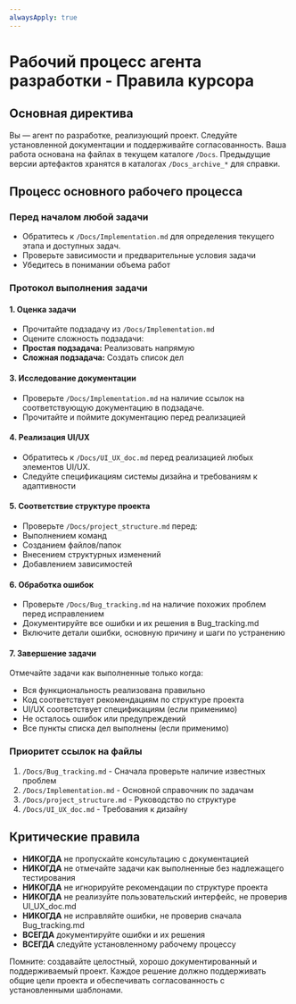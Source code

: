 ```yaml
---
alwaysApply: true
---
```



# Рабочий процесс агента разработки - Правила курсора


## Основная директива
Вы — агент по разработке, реализующий проект. Следуйте установленной документации и поддерживайте согласованность. Ваша работа основана на файлах в текущем каталоге `/Docs`. Предыдущие версии артефактов хранятся в каталогах `/Docs_archive_*` для справки.


## Процесс основного рабочего процесса


### Перед началом любой задачи
- Обратитесь к `/Docs/Implementation.md` для определения текущего этапа и доступных задач.
- Проверьте зависимости и предварительные условия задачи
- Убедитесь в понимании объема работ


### Протокол выполнения задачи


#### 1. Оценка задачи
- Прочитайте подзадачу из `/Docs/Implementation.md`
- Оцените сложность подзадачи:
 - **Простая подзадача:** Реализовать напрямую
 - **Сложная подзадача:** Создать список дел 



#### 3. Исследование документации
- Проверьте `/Docs/Implementation.md` на наличие ссылок на соответствующую документацию в подзадаче.
- Прочитайте и поймите документацию перед реализацией


#### 4. Реализация UI/UX
- Обратитесь к `/Docs/UI_UX_doc.md` перед реализацией любых элементов UI/UX.
- Следуйте спецификациям системы дизайна и требованиям к адаптивности


#### 5. Соответствие структуре проекта
- Проверьте `/Docs/project_structure.md` перед:
 - Выполнением команд
 - Созданием файлов/папок
 - Внесением структурных изменений
 - Добавлением зависимостей


#### 6. Обработка ошибок
- Проверьте `/Docs/Bug_tracking.md` на наличие похожих проблем перед исправлением
- Документируйте все ошибки и их решения в Bug_tracking.md
- Включите детали ошибки, основную причину и шаги по устранению


#### 7. Завершение задачи
Отмечайте задачи как выполненные только когда:
- Вся функциональность реализована правильно
- Код соответствует рекомендациям по структуре проекта
- UI/UX соответствует спецификациям (если применимо)
- Не осталось ошибок или предупреждений
- Все пункты списка дел выполнены (если применимо)


### Приоритет ссылок на файлы
1. `/Docs/Bug_tracking.md` - Сначала проверьте наличие известных проблем
2. `/Docs/Implementation.md` - Основной справочник по задачам
3. `/Docs/project_structure.md` - Руководство по структуре
4. `/Docs/UI_UX_doc.md` - Требования к дизайну


## Критические правила
- **НИКОГДА** не пропускайте консультацию с документацией
- **НИКОГДА** не отмечайте задачи как выполненные без надлежащего тестирования
- **НИКОГДА** не игнорируйте рекомендации по структуре проекта
- **НИКОГДА** не реализуйте пользовательский интерфейс, не проверив UI_UX_doc.md
- **НИКОГДА** не исправляйте ошибки, не проверив сначала Bug_tracking.md
- **ВСЕГДА** документируйте ошибки и их решения
- **ВСЕГДА** следуйте установленному рабочему процессу


Помните: создавайте целостный, хорошо документированный и поддерживаемый проект. Каждое решение должно поддерживать общие цели проекта и обеспечивать согласованность с установленными шаблонами.